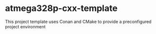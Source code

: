 # atmega328p-cxx-template
This project template uses Conan and CMake to provide a preconfigured project environment
